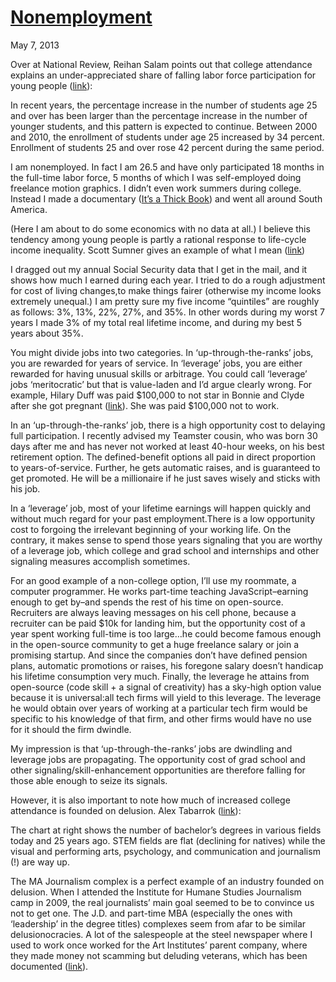 # [Nonemployment](/2013/05/07/nonemployment/ "Nonemployment")

May 7, 2013

Over at National Review, Reihan Salam points out that college attendance explains an under-appreciated share of falling labor force participation for young people ([link](http://www.nationalreview.com/agenda/347480/americas-dismal-youth-nonemployment-rate)):

In recent years, the percentage increase in the number of students age 25 and over has been larger than the percentage increase in the number of younger students, and this pattern is expected to continue. Between 2000 and 2010, the enrollment of students under age 25 increased by 34 percent. Enrollment of students 25 and over rose 42 percent during the same period.

I am nonemployed. In fact I am 26.5 and have only participated 18 months in the full-time labor force, 5 months of which I was self-employed doing freelance motion graphics. I didn’t even work summers during college. Instead I made a documentary ([It’s a Thick Book](http://www.aptv.org/videoroom/viewprogram.asp?FileID=900)) and went all around South America.

(Here I am about to do some economics with no data at all.) I believe this tendency among young people is partly a rational response to life-cycle income inequality. Scott Sumner gives an example of what I mean ([link](http://www.themoneyillusion.com/?p=7215))

I dragged out my annual Social Security data that I get in the mail, and it shows how much I earned during each year. I tried to do a rough adjustment for cost of living changes,to make things fairer (otherwise my income looks extremely unequal.) I am pretty sure my five income “quintiles” are roughly as follows: 3%, 13%, 22%, 27%, and 35%. In other words during my worst 7 years I made 3% of my total real lifetime income, and during my best 5 years about 35%.

You might divide jobs into two categories. In ‘up-through-the-ranks’ jobs, you are rewarded for years of service. In ‘leverage’ jobs, you are either rewarded for having unusual skills or arbitrage. You could call ‘leverage’ jobs ‘meritocratic’ but that is value-laden and I’d argue clearly wrong. For example, Hilary Duff was paid $100,000 to not star in Bonnie and Clyde after she got pregnant ([link](http://www.cinemablend.com/new/Hilary-Duff-Paid-100-000-To-Walk-Away-From-Bonnie-And-Clyde-Remake-26482.html)). She was paid $100,000 not to work.

In an ‘up-through-the-ranks’ job, there is a high opportunity cost to delaying full participation. I recently advised my Teamster cousin, who was born 30 days after me and has never not worked at least 40-hour weeks, on his best retirement option. The defined-benefit options all paid in direct proportion to years-of-service. Further, he gets automatic raises, and is guaranteed to get promoted. He will be a millionaire if he just saves wisely and sticks with his job.

In a ‘leverage’ job, most of your lifetime earnings will happen quickly and without much regard for your past employment.There is a low opportunity cost to forgoing the irrelevant beginning of your working life. On the contrary, it makes sense to spend those years signaling that you are worthy of a leverage job, which college and grad school and internships and other signaling measures accomplish sometimes.

For an good example of a non-college option, I’ll use my roommate, a computer programmer. He works part-time teaching JavaScript–earning enough to get by–and spends the rest of his time on open-source. Recruiters are always leaving messages on his cell phone, because a recruiter can be paid $10k for landing him, but the opportunity cost of a year spent working full-time is too large…he could become famous enough in the open-source community to get a huge freelance salary or join a promising startup. And since the companies don’t have defined pension plans, automatic promotions or raises, his foregone salary doesn’t handicap his lifetime consumption very much. Finally, the leverage he attains from open-source (code skill + a signal of creativity) has a sky-high option value because it is universal:all tech firms will yield to this leverage. The leverage he would obtain over years of working at a particular tech firm would be specific to his knowledge of that firm, and other firms would have no use for it should the firm dwindle.

My impression is that ‘up-through-the-ranks’ jobs are dwindling and leverage jobs are propagating. The opportunity cost of grad school and other signaling/skill-enhancement opportunities are therefore falling for those able enough to seize its signals.

However, it is also important to note how much of increased college attendance is founded on delusion. Alex Tabarrok ([link](http://marginalrevolution.com/marginalrevolution/2011/11/college-has-been-oversold.html)):

The chart at right shows the number of bachelor’s degrees in various fields today and 25 years ago. STEM fields are flat (declining for natives) while the visual and performing arts, psychology, and communication and journalism (!) are way up.

The MA Journalism complex is a perfect example of an industry founded on delusion. When I attended the Institute for Humane Studies Journalism camp in 2009, the real journalists’ main goal seemed to be to convince us not to get one. The J.D. and part-time MBA (especially the ones with ‘leadership’ in the degree titles) complexes seem from afar to be similar delusionocracies. A lot of the salespeople at the steel newspaper where I used to work once worked for the Art Institutes’ parent company, where they made money not scamming but deluding veterans, which has been documented ([link](http://www.bloomberg.com/news/2010-09-23/veterans-failing-to-learn-show-hazards-of-for-profit-schools-under-gi-bill.html)).